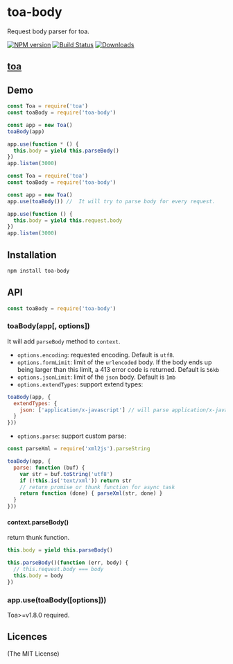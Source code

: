toa-body
====
Request body parser for toa.

[![NPM version][npm-image]][npm-url]
[![Build Status][travis-image]][travis-url]
[![Downloads][downloads-image]][downloads-url]

## [toa](https://github.com/toajs/toa)

## Demo

```js
const Toa = require('toa')
const toaBody = require('toa-body')

const app = new Toa()
toaBody(app)

app.use(function * () {
  this.body = yield this.parseBody()
})
app.listen(3000)
```

```js
const Toa = require('toa')
const toaBody = require('toa-body')

const app = new Toa()
app.use(toaBody()) //  It will try to parse body for every request.

app.use(function () {
  this.body = yield this.request.body
})
app.listen(3000)
```

## Installation

```bash
npm install toa-body
```

## API

```js
const toaBody = require('toa-body')
```
### toaBody(app[, options])

It will add `parseBody` method to `context`.

- `options.encoding`: requested encoding. Default is `utf8`.
- `options.formLimit`: limit of the `urlencoded` body. If the body ends up being larger than this limit, a 413 error code is returned. Default is `56kb`
- `options.jsonLimit`: limit of the `json` body. Default is `1mb`
- `options.extendTypes`: support extend types:
```js
toaBody(app, {
  extendTypes: {
    json: ['application/x-javascript'] // will parse application/x-javascript type body as a JSON string
  }
}))
```
- `options.parse`: support custom parse:
```js
const parseXml = require('xml2js').parseString

toaBody(app, {
  parse: function (buf) {
    var str = buf.toString('utf8')
    if (!this.is('text/xml')) return str
    // return promise or thunk function for async task
    return function (done) { parseXml(str, done) }
  }
}))
```

#### context.parseBody()

return thunk function.

```js
this.body = yield this.parseBody()
```

```js
this.parseBody()(function (err, body) {
  // this.request.body === body
  this.body = body
})
```

### app.use(toaBody([options]))

Toa>=v1.8.0 required.

## Licences
(The MIT License)

[npm-url]: https://npmjs.org/package/toa-body
[npm-image]: http://img.shields.io/npm/v/toa-body.svg

[travis-url]: https://travis-ci.org/toajs/toa-body
[travis-image]: http://img.shields.io/travis/toajs/toa-body.svg

[downloads-url]: https://npmjs.org/package/toa-body
[downloads-image]: http://img.shields.io/npm/dm/toa-body.svg?style=flat-square
